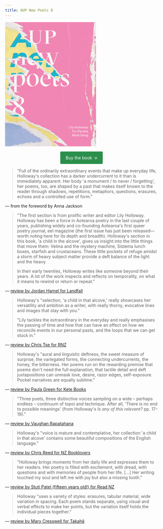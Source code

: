 ```yaml
---
title: AUP New Poets 8
---
```


<a href="https://aucklanduniversitypress.co.nz/aup-new-poets-8/"> <img src="/images/AUP_New_Poets_8.jpg" alt="AUP New Poets 8" class="mt4 db center"/><br></a>

<center><a rel="noopener" target="_blank" href="https://aucklanduniversitypress.co.nz/aup-new-poets-8/" target="_blank" style="color: #ffffff; text-decoration: none; border-radius: 3px; background-color: #2b8f4c; border-top: 12px solid #2b8f4c; border-bottom: 12px solid #2b8f4c; border-right: 18px solid #2b8f4c; border-left: 18px solid #2b8f4c; display: inline-block;">Buy the book &rarr;</a></center>

> "Full of the ordinarily extraordinary events that make up everyday life, Holloway's collection has a darker undercurrent to it than is immediately apparent. Her body 'a monument / to never / forgetting', her poems, too, are shaped by a past that makes itself known to the reader through shadows, repetitions, metaphors, questions, erasures, echoes and a controlled use of form."

— from the foreword by Anna Jackson

> "The first section is from prolific writer and editor Lily Holloway. Holloway has been a force in Aotearoa poetry in the last couple of years, publishing widely and co-founding Aotearoa's first queer poetry journal, eel magazine (the first issue has just been released—worth noting here for its depth and breadth). Holloway's section in this book, 'a child in the alcove', gives us insight into the little things that move them: Velma and the mystery machine, Sistema lunch boxes, starfish and crustaceans. These little pockets of refuge amidst a storm of heavy subject matter provide a deft balance of the light and the heavy. 
>
> In their early twenties, Holloway writes like someone beyond their years. A lot of the work inspects and reflects on temporality, on what it means to rewind or return or repeat."

— [review by Jordan Hamel for Landfall](https://landfallreview.com/the-timeline-is-elusive/)

> Holloway's "selection, 'a child in that alcove,' really showcases her versatility and ambition as a writer, with really thorny, evocative lines and images that stay with you."
>
> "Lily tackles the extraordinary in the everyday and really emphasises the passing of time and how that can have an effect on how we reconcile events in our personal pasts, and the loops that we can get stuck in."

— [review by Chris Tse for RNZ](https://www.rnz.co.nz/national/programmes/ninetonoon/audio/2018815424/book-review-aup-new-poets-8)

> Holloway's "aural and linguistic deftness, the sweet measure of surprise, the variegated forms, the connecting undercurrents, the honey, the bitterness. Her poems run on the rewarding premise that poems don't need the full explanation, that tactile detail and deft juxtapositions can unmask love, desire, razor edges, self-exposure. Pocket narratives are equally sublime."

— [review by Paula Green for Kete Books](https://www.ketebooks.co.nz/all-book-reviews/review-aup-new-poets-8-poetry-t28d5-jx5jk)

> "Three poets, three distinctive voices sampling on a wide – perhaps endless – continuum of topoi and technique. After all, 'There is no end to possible meanings' (from Holloway's *Is any of this relevant?* pp. 17–19)."

— [review by Vaughan Rapatahana](http://www.flaxroots.com/flaxflower/three-poets-three-distinctive-voices)

> Holloway's "voice is mature and contemplative, her collection 'a child in that alcove' contains some beautiful compositions of the English language."

— [review by Chris Reed for NZ Booklovers](https://www.nzbooklovers.co.nz/post/aup-new-poets-8-by-lily-holloway-tru-paraha-modi-deng)

> "Holloway brings moments from her daily life and expresses them to her readers. Her poetry is filled with excitement, with dread, with questions and with memories of people from her life. [...] Her writing touched my soul and left me with joy but also a missing tooth."

— [review by Stuti Patel (fifteen years old!) for Read NZ](https://hookedonbooks.org.nz/astonishing-and-fresh-expression-stuti-patel/)

> Holloway "uses a variety of styles: erasures, tabular material, wide variation in spacing. Each poem stands separate, using visual and verbal effects to make her points, but the variation itself holds the individual pieces together."

— [review by Mary Cresswell for Takahē](https://www.takahe.org.nz/aup-new-poets-8/)